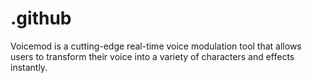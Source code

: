 # .github
Voicemod is a cutting-edge real-time voice modulation tool that allows users to transform their voice into a variety of characters and effects instantly.
